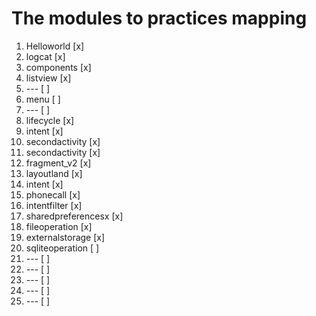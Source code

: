# The modules to practices mapping
1. Helloworld [x]
2. logcat [x]
3. components [x]
4. listview [x]
5. --- [ ]
6. menu [ ]
7. --- [ ]
8. lifecycle [x]
9. intent [x]
10. secondactivity [x]
11. secondactivity [x]
12. fragment_v2 [x]
13. layoutland [x]
14. intent [x]
15. phonecall [x]
16. intentfilter [x]
17. sharedpreferencesx [x]
18. fileoperation [x]
19. externalstorage [x]
20. sqliteoperation [ ]
21. --- [ ]
22. --- [ ]
23. --- [ ]
24. --- [ ]
25. --- [ ]